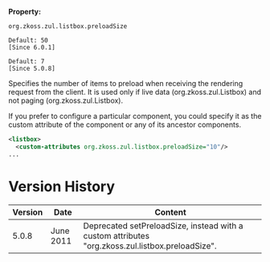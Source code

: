 **Property:**

`org.zkoss.zul.listbox.preloadSize `

`Default: 50`  
`[Since 6.0.1]`

`Default: 7`  
`[Since 5.0.8]`

Specifies the number of items to preload when receiving the rendering
request from the client. It is used only if live data
(<javadoc method="setModel(ListModel)">org.zkoss.zul.Listbox</javadoc>)
and not paging
(<javadoc method="getPagingChild()">org.zkoss.zul.Listbox</javadoc>).

If you prefer to configure a particular component, you could specify it
as the custom attribute of the component or any of its ancestor
components.

``` xml
<listbox>
  <custom-attributes org.zkoss.zul.listbox.preloadSize="10"/>
...
```

# Version History

| Version | Date      | Content                                                                                          |
|---------|-----------|--------------------------------------------------------------------------------------------------|
| 5.0.8   | June 2011 | Deprecated setPreloadSize, instead with a custom attributes "org.zkoss.zul.listbox.preloadSize". |

